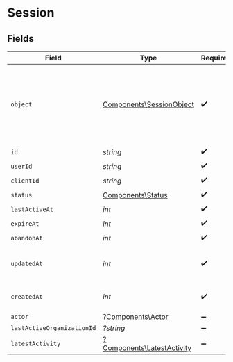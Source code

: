 # Session


## Fields

| Field                                                                                  | Type                                                                                   | Required                                                                               | Description                                                                            |
| -------------------------------------------------------------------------------------- | -------------------------------------------------------------------------------------- | -------------------------------------------------------------------------------------- | -------------------------------------------------------------------------------------- |
| `object`                                                                               | [Components\SessionObject](../../Models/Components/SessionObject.md)                   | :heavy_check_mark:                                                                     | String representing the object's type. Objects of the same type share the same value.<br/> |
| `id`                                                                                   | *string*                                                                               | :heavy_check_mark:                                                                     | N/A                                                                                    |
| `userId`                                                                               | *string*                                                                               | :heavy_check_mark:                                                                     | N/A                                                                                    |
| `clientId`                                                                             | *string*                                                                               | :heavy_check_mark:                                                                     | N/A                                                                                    |
| `status`                                                                               | [Components\Status](../../Models/Components/Status.md)                                 | :heavy_check_mark:                                                                     | N/A                                                                                    |
| `lastActiveAt`                                                                         | *int*                                                                                  | :heavy_check_mark:                                                                     | N/A                                                                                    |
| `expireAt`                                                                             | *int*                                                                                  | :heavy_check_mark:                                                                     | N/A                                                                                    |
| `abandonAt`                                                                            | *int*                                                                                  | :heavy_check_mark:                                                                     | N/A                                                                                    |
| `updatedAt`                                                                            | *int*                                                                                  | :heavy_check_mark:                                                                     | Unix timestamp of last update.<br/>                                                    |
| `createdAt`                                                                            | *int*                                                                                  | :heavy_check_mark:                                                                     | Unix timestamp of creation.<br/>                                                       |
| `actor`                                                                                | [?Components\Actor](../../Models/Components/Actor.md)                                  | :heavy_minus_sign:                                                                     | N/A                                                                                    |
| `lastActiveOrganizationId`                                                             | *?string*                                                                              | :heavy_minus_sign:                                                                     | N/A                                                                                    |
| `latestActivity`                                                                       | [?Components\LatestActivity](../../Models/Components/LatestActivity.md)                | :heavy_minus_sign:                                                                     | N/A                                                                                    |